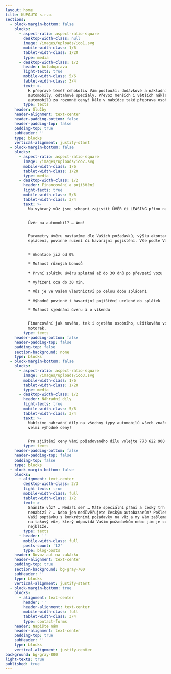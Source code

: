 ```yaml
---
layout: home
title: KUPAUTO s.r.o.
sections:
  - block-margin-bottom: false
    blocks:
      - aspect-ratio: aspect-ratio-square
        desktop-width-class: null
        image: /images/uploads/ico1.svg
        mobile-width-class: 1/6
        tablet-width-class: 1/20
        type: media
      - desktop-width-class: 1/2
        header: Autodoprava
        light-texts: true
        mobile-width-class: 5/6
        tablet-width-class: 3/4
        text: >-
          k přepravě téměř čehokoliv Vám poslouží: dodávkové a nákladní
          automobily, odtahové speciály. Převoz menších i větších nákladů a
          automobilů za rozumné ceny! Dále v nabídce také přeprava osob.
        type: texts
    header: Služby
    header-alignment: text-center
    header-padding-bottom: false
    header-padding-top: false
    padding-top: true
    subHeader: ''
    type: blocks
    vertical-alignment: justify-start
  - block-margin-bottom: false
    blocks:
      - aspect-ratio: aspect-ratio-square
        image: /images/uploads/ico2.svg
        mobile-width-class: 1/6
        tablet-width-class: 1/20
        type: media
      - desktop-width-class: 1/2
        header: Financování a pojištění
        light-texts: true
        mobile-width-class: 5/6
        tablet-width-class: 3/4
        text: >-
          Na vybraný vůz jsme schopni zajistit ÚVĚR či LEASING přímo na místě.


          Úvěr na automobil? … Ano!


          Parametry úvěru nastavíme dle Vašich požadavků, výšku akontace, dobu
          splácení, povinné ručení či havarijní pojištění. Vše podle Vás!


          * Akontace již od 0%

          * Možnost různých bonusů

          * První splátku úvěru splatná až do 30 dnů po převzetí vozu

          * Vyřízení cca do 30 min.

          * Vůz je ve Vašem vlastnictví po celou dobu splácení

          * Výhodné povinné i havarijní pojištění ucelené do splátek

          * Možnost sjednání úvěru i o víkendu


          Financování jak nového, tak i ojetého osobního, užitkového vozu,
          motorek.
        type: texts
    header-padding-bottom: false
    header-padding-top: false
    padding-top: false
    section-background: none
    type: blocks
  - block-margin-bottom: false
    blocks:
      - aspect-ratio: aspect-ratio-square
        image: /images/uploads/ico3.svg
        mobile-width-class: 1/6
        tablet-width-class: 1/20
        type: media
      - desktop-width-class: 1/2
        header: Náhradní díly
        light-texts: true
        mobile-width-class: 5/6
        tablet-width-class: 3/4
        text: >-
          Nabízíme náhradní díly na všechny typy automobilů všech značek za
          velmi výhodné ceny!


          Pro zjištění ceny Vámi požadovaného dílu volejte 773 622 900
        type: texts
    header-padding-bottom: false
    header-padding-top: false
    padding-top: false
    type: blocks
  - block-margin-bottom: false
    blocks:
      - alignment: text-center
        desktop-width-class: 2/3
        light-texts: true
        mobile-width-class: full
        tablet-width-class: 1/2
        text: >-
          Sháníte vůz? … Nedaří se? … Máte speciální přání a český trh jej
          nenabízí ? … Nebo jen nedůvěřujete českým autobazarům? Pošlete nám
          Vaší poptávku s konkrétními požadavky na vůz a my Vám zašleme nabídku
          na takový vůz, který odpovídá Vašim požadavkům nebo jim je co
          nejblíže.
        type: texts
      - header: ''
        mobile-width-class: full
        posts-count: '12'
        type: blog-posts
    header: Dovoz aut na zakázku
    header-alignment: text-center
    padding-top: true
    section-background: bg-gray-700
    subHeader: ''
    type: blocks
    vertical-alignment: justify-start
  - block-margin-bottom: true
    blocks:
      - alignment: text-center
        header: ''
        header-alignment: text-center
        mobile-width-class: full
        tablet-width-class: 3/4
        type: contact-forms
    header: Napište nám
    header-alignment: text-center
    padding-top: true
    subHeader: ''
    type: blocks
    vertical-alignment: justify-center
background: bg-gray-800
light-texts: true
published: true
---
```


